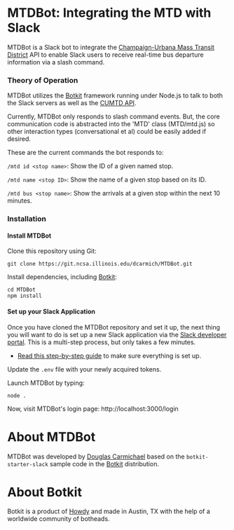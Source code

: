 # MTDBot: Integrating the MTD with Slack

MTDBot is a Slack bot to integrate the [Champaign-Urbana Mass Transit District](https://www.cumtd.com/) API
to enable Slack users to receive real-time bus departure information via a slash command.

### Theory of Operation
MTDBot utilizes the [Botkit](https://github.com/howdyai/botkit) framework running under Node.js to talk to both the
Slack servers as well as the [CUMTD API](https://developer.cumtd.com/). 

Currently, MTDBot only responds to slash command events. But, the core communication code is abstracted into the 'MTD' class (MTD/mtd.js) so other interaction types (conversational et al) could be easily added if desired.

These are the current commands the bot responds to:

`/mtd id <stop name>`: Show the ID of a given named stop.

`/mtd name <stop ID>`: Show the name of a given stop based on its ID.

`/mtd bus <stop name>`: Show the arrivals at a given stop within the next 10 minutes.

### Installation

#### Install MTDBot

Clone this repository using Git:

`git clone https://git.ncsa.illinois.edu/dcarmich/MTDBot.git`

Install dependencies, including [Botkit](https://github.com/howdyai/botkit):

```
cd MTDBot
npm install
```

#### Set up your Slack Application 
Once you have cloned the MTDBot repository and set it up, the next thing you will want to do is set up a new Slack application via the [Slack developer portal](https://api.slack.com/). This is a multi-step process, but only takes a few minutes. 

* [Read this step-by-step guide](https://github.com/howdyai/botkit/blob/master/docs/slack-events-api.md) to make sure everything is set up. 

Update the `.env` file with your newly acquired tokens.

Launch MTDBot by typing:

`node .`

Now, visit MTDBot's login page: http://localhost:3000/login

# About MTDBot

MTDBot was developed by [Douglas Carmichael](mailto:dcarmich@illinois.edu) based on the `botkit-starter-slack` sample code in the [Botkit](https//github.com/howdyai/botkit) distribution.

# About Botkit

Botkit is a product of [Howdy](https://howdy.ai) and made in Austin, TX with the help of a worldwide community of botheads.
